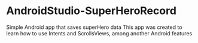 # AndroidStudio-SuperHeroRecord
Simple Android app that saves superHero data
This app was created to learn how to use Intents and ScrollsViews, among another Android features
